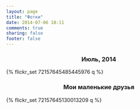 ```yaml
---
layout: page
title: "Фотки"
date: 2014-07-06 18:11
comments: true
sharing: false
footer: false
---
```


<div style='text-align: center'><h3>Июль, 2014</h3></div>
{% flickr_set 72157645485445976 q %}

<div style='text-align: center'><h3>Мои маленькие друзья</h3></div>
{% flickr_set 72157645130013209 q %}